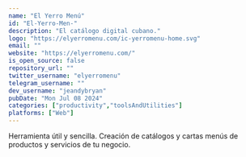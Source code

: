 ```yaml
---
name: "El Yerro Menú"
id: "El-Yerro-Men-"
description: "El catálogo digital cubano."
logo: "https://elyerromenu.com/ic-yerromenu-home.svg"
email: ""
website: "https://elyerromenu.com/"
is_open_source: false
repository_url: ""
twitter_username: "elyerromenu"
telegram_username: ""
dev_username: "jeandybryan"
pubDate: "Mon Jul 08 2024"
categories: ["productivity","toolsAndUtilities"]
platforms: ["Web"]
---
```


Herramienta útil y sencilla. Creación de catálogos y cartas menús de productos y servicios de tu negocio.
